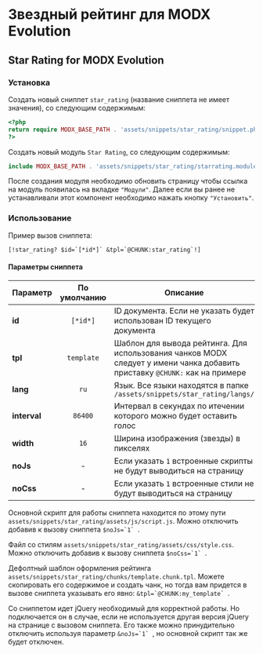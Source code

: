 # Звездный рейтинг для MODX Evolution
## Star Rating for MODX Evolution

### Установка

Создать новый сниппет `star_rating` (название сниппета не имеет значения), со следующим содержимым:

```php
<?php
return require MODX_BASE_PATH . 'assets/snippets/star_rating/snippet.php';
?>
```

Создать новый модуль `Star Rating`, со следующим содержимым:

```php
include MODX_BASE_PATH . 'assets/snippets/star_rating/starrating.module.php';
```

После создания модуля необходимо обновить страницу чтобы ссылка на модуль появилась на вкладке `"Модули"`.
 Далее если вы ранее не устанавливали этот компонент необходимо нажать кнопку `"Установить"`.

### Использование

Пример вызов сниппета:
```
[!star_rating? $id=`[*id*]` &tpl=`@CHUNK:star_rating`!]
```

#### Параметры сниппета
| Параметр      | По умолчанию  | Описание      |
| ------------- | :-----------: | ------------- |
| **id**        | `[*id*]`      | ID документа. Если не указать будет использован ID текущего документа  |
| **tpl**       | `template`    | Шаблон для вывода рейтинга. Для использования чанков MODX следует у имени чанка добавить приставку `@CHUNK:` как на примере |
| **lang**      | `ru`          | Язык. Все языки находятся в папке `/assets/snippets/star_rating/langs/` |
| **interval**  | `86400`       | Интервал в секундах по итечении которого можно будет оставить голос |
| **width**     | `16`          | Ширина изображения (звезды) в пикселях |
| **noJs**      | -             | Если указать `1` встроенные скрипты не будут выводиться на страницу |
| **noCss**     | -             | Если указать `1` встроенные стили не будут выводиться на страницу |

Основной скрипт для работы сниппета находится по этому пути `assets/snippets/star_rating/assets/js/script.js`. Можно отключить добавив к вызову сниппета ``$noJs=`1` ``.

Файл со стилям `assets/snippets/star_rating/assets/css/style.css`. Можно отключить добавив к вызову сниппета ``$noCss=`1` ``.

Дефолтный шаблон оформления рейтинга `assets/snippets/star_rating/chunks/template.chunk.tpl`. Можете скопировать его содержимое и создать чанк, но тогда вам придется в вызове сниппета указывать его явно: ``&tpl=`@CHUNK:my_template` ``.

 Со сниппетом идет jQuery необходимый для корректной работы. Но подключается он в случае, если не используется другая версия jQuery на странице с вызовом сниппета. Его также можно принудительно отключить используя параметр ``&noJs=`1` ``, но основной скрипт так же будет отключен.
